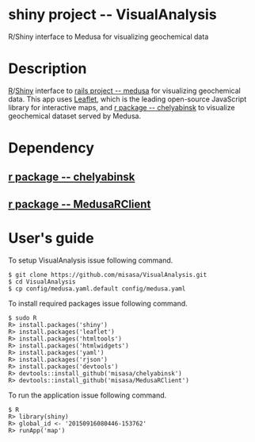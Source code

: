 # shiny project -- VisualAnalysis

R/Shiny interface to Medusa for visualizing geochemical data

# Description

[R](https://www.r-project.org/)/[Shiny](http://shiny.rstudio.com/) interface to [rails project -- medusa](https://github.com/misasa/medusa) for visualizing geochemical data. This app uses [Leaflet](https://leafletjs.com/), which is the leading open-source JavaScript library for interactive maps, and [r package -- chelyabinsk](https://github.com/misasa/chelyabinsk) to visualize geochemical dataset served by Medusa.

# Dependency

## [r package -- chelyabinsk](https://github.com/misasa/chelyabinsk)
## [r package -- MedusaRClient](https://github.com/misasa/MedusaRClient)

# User's guide

To setup VisualAnalysis issue following command.

    $ git clone https://github.com/misasa/VisualAnalysis.git
    $ cd VisualAnalysis
    $ cp config/medusa.yaml.default config/medusa.yaml

To install required packages issue following command.
    
    $ sudo R
    R> install.packages('shiny')
    R> install.packages('leaflet')
    R> install.packages('htmltools')
    R> install.packages('htmlwidgets')
    R> install.packages('yaml')
    R> install.packages('rjson')
    R> install.packages('devtools')
    R> devtools::install_github('misasa/chelyabinsk')
    R> devtools::install_github('misasa/MedusaRClient')

To run the application issue following command.
    
    $ R
    R> library(shiny)
    R> global_id <- '20150916080446-153762'
    R> runApp('map')
